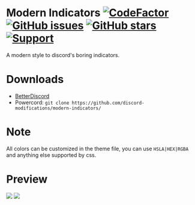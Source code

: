 # Modern Indicators [![CodeFactor](https://www.codefactor.io/repository/github/discord-modifications/modern-indicators/badge)](https://www.codefactor.io/repository/github/discord-modifications/modern-indicators) [![GitHub issues](https://img.shields.io/github/issues/discord-modifications/modern-indicators?style=flat)](https://github.com/discord-modifications/modern-indicators/issues) [![GitHub stars](https://img.shields.io/github/stars/discord-modifications/modern-indicators?style=flat)](https://github.com/discord-modifications/modern-indicators/stargazers) [![Support](https://img.shields.io/discord/887015827134632057)](https://discord.gg/HQ5N7Rcajc)
A modern style to discord's boring indicators.

# Downloads
- [BetterDiscord](https://marioparaschiv.github.io/better-discord-downloader/?theme=modern-indicators)
- Powercord: `git clone https://github.com/discord-modifications/modern-indicators/`

# Note
All colors can be customized in the theme file, you can use `HSLA|HEX|RGBA` and anything else supported by css.

# Preview
<img src="https://i.imgur.com/qk0aZN0.png"/>
<img src="https://i.imgur.com/mh452Fp.png"/>
